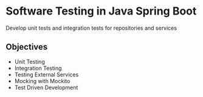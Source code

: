 # Software Testing in Java Spring Boot

Develop unit tests and integration tests for repositories and services

## Objectives

- Unit Testing
- Integration Testing
- Testing External Services
- Mocking with Mockito
- Test Driven Development
